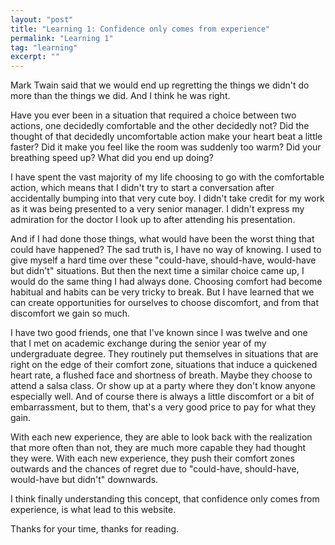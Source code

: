 ```yaml
---
layout: "post"
title: "Learning 1: Confidence only comes from experience"
permalink: "Learning 1"
tag: "learning"
excerpt: ""
---
```


Mark Twain said that we would end up regretting the things we didn't do more than the things we did. And I think he was right. 

Have you ever been in a situation that required a choice between two actions, one decidedly comfortable and the other decidedly not? Did the thought of that decidedly uncomfortable action make your heart beat a little faster? Did it make you feel like the room was suddenly too warm? Did your breathing speed up? What did you end up doing? 

I have spent the vast majority of my life choosing to go with the comfortable action, which means that I didn't try to start a conversation after accidentally bumping into that very cute boy. 
I didn't take credit for my work as it was being presented to a very senior manager. 
I didn't express my admiration for the doctor I look up to after attending his presentation. 

And if I had done those things, what would have been the worst thing that could have happened? The sad truth is, I have no way of knowing. I used to give myself a hard time over these "could-have, should-have, would-have but didn't" situations. But then the next time a similar choice came up, I would do the same thing I had always done. Choosing comfort had become habitual and habits can be very tricky to break. But I have learned that we can create opportunities for ourselves to choose discomfort, and from that discomfort we gain so much.

I have two good friends, one that I've known since I was twelve and one that I met on academic exchange during the senior year of my undergraduate degree. They routinely put themselves in situations that are right on the edge of their comfort zone, situations that induce a quickened heart rate, a flushed face and shortness of breath. Maybe they choose to attend a salsa class. Or show up at a party where they don't know anyone especially well. And of course there is always a little discomfort or a bit of embarrassment, but to them, that's a very good price to pay for what they gain. 

With each new experience, they are able to look back with the realization that more often than not, they are much more capable they had thought they were. With each new experience, they push their comfort zones outwards and the chances of regret due to "could-have, should-have, would-have but didn't" downwards. 

I think finally understanding this concept, that confidence only comes from experience, is what lead to this website. 

Thanks for your time, thanks for reading.